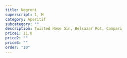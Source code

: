 ```yaml
---
title: Negroni
superscript: 1, M
category: Aperitif
subcategory: ""
description: Twisted Nose Gin, Belsazar Rot, Campari
price1: 11,0
price2: ""
price3: ""
order: "10"
---
```

